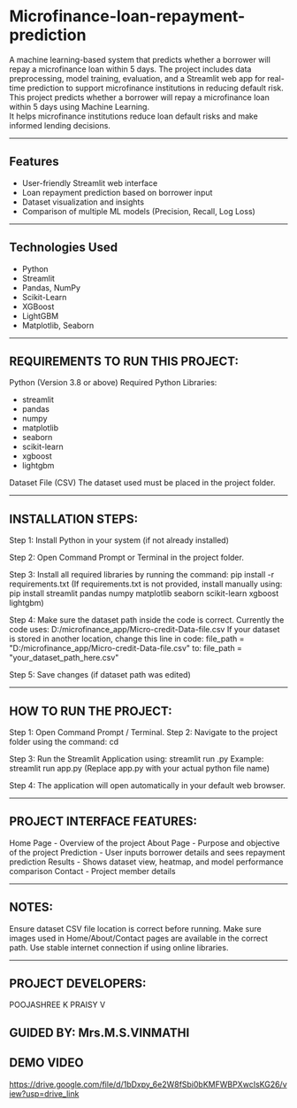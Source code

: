 # Microfinance-loan-repayment-prediction
A machine learning-based system that predicts whether a borrower will repay a microfinance loan within 5 days. The project includes data preprocessing, model training, evaluation, and a Streamlit web app for real-time prediction to support microfinance institutions in reducing default risk.
This project predicts whether a borrower will repay a microfinance loan within 5 days using Machine Learning.  
It helps microfinance institutions reduce loan default risks and make informed lending decisions.

---

## Features
- User-friendly Streamlit web interface
- Loan repayment prediction based on borrower input
- Dataset visualization and insights
- Comparison of multiple ML models (Precision, Recall, Log Loss)

---

## Technologies Used
- Python
- Streamlit
- Pandas, NumPy
- Scikit-Learn
- XGBoost
- LightGBM
- Matplotlib, Seaborn

---

## REQUIREMENTS TO RUN THIS PROJECT:
Python (Version 3.8 or above)
Required Python Libraries:
   - streamlit
   - pandas
   - numpy
   - matplotlib
   - seaborn
   - scikit-learn
   - xgboost
   - lightgbm

Dataset File (CSV)
   The dataset used must be placed in the project folder.

----------------------------------------------------------
## INSTALLATION STEPS:
Step 1: Install Python in your system (if not already installed)

Step 2: Open Command Prompt or Terminal in the project folder.

Step 3: Install all required libraries by running the command:
       pip install -r requirements.txt
   (If requirements.txt is not provided, install manually using:
       pip install streamlit pandas numpy matplotlib seaborn scikit-learn xgboost lightgbm)

Step 4: Make sure the dataset path inside the code is correct.
   Currently the code uses:
       D:/microfinance_app/Micro-credit-Data-file.csv
   If your dataset is stored in another location, change this line in code:
       file_path = "D:/microfinance_app/Micro-credit-Data-file.csv"
   to:
       file_path = "your_dataset_path_here.csv"

Step 5: Save changes (if dataset path was edited)

----------------------------------------------------------
## HOW TO RUN THE PROJECT:
Step 1: Open Command Prompt / Terminal.
Step 2: Navigate to the project folder using the command:
       cd <Your Project Folder Path>

Step 3: Run the Streamlit Application using:
       streamlit run <filename>.py
   Example:
       streamlit run app.py
       (Replace app.py with your actual python file name)

Step 4: The application will open automatically in your default web browser.

----------------------------------------------------------
## PROJECT INTERFACE FEATURES:
Home Page - Overview of the project
About Page - Purpose and objective of the project
Prediction - User inputs borrower details and sees repayment prediction
Results - Shows dataset view, heatmap, and model performance comparison
Contact - Project member details

----------------------------------------------------------
## NOTES:
Ensure dataset CSV file location is correct before running.
Make sure images used in Home/About/Contact pages are available in the correct path.
Use stable internet connection if using online libraries.

----------------------------------------------------------
## PROJECT DEVELOPERS:
POOJASHREE K
PRAISY V

## GUIDED BY: Mrs.M.S.VINMATHI

## DEMO VIDEO
https://drive.google.com/file/d/1bDxpy_6e2W8fSbi0bKMFWBPXwcIsKG26/view?usp=drive_link
